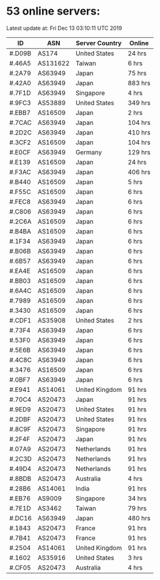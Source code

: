 # 53 online servers:

Latest update at: Fri Dec 13 03:10:11 UTC 2019

| ID | ASN | Server Country | Online |
| -- | --- | -------------- | ------ |
| #.D09B | AS174 | United States | 24 hrs |
| #.46A5 | AS131622 | Taiwan | 6 hrs |
| #.2A79 | AS63949 | Japan | 75 hrs |
| #.42A0 | AS63949 | Japan | 883 hrs |
| #.7F1D | AS63949 | Singapore | 4 hrs |
| #.9FC3 | AS53889 | United States | 349 hrs |
| #.EBB7 | AS16509 | Japan | 2 hrs |
| #.7CAC | AS63949 | Japan | 104 hrs |
| #.2D2C | AS63949 | Japan | 410 hrs |
| #.3CF2 | AS16509 | Japan | 104 hrs |
| #.E0CF | AS63949 | Germany | 129 hrs |
| #.E139 | AS16509 | Japan | 24 hrs |
| #.F3AC | AS63949 | Japan | 406 hrs |
| #.B440 | AS16509 | Japan | 5 hrs |
| #.F55C | AS16509 | Japan | 6 hrs |
| #.FEC8 | AS63949 | Japan | 6 hrs |
| #.C806 | AS63949 | Japan | 6 hrs |
| #.2C6A | AS16509 | Japan | 6 hrs |
| #.B4BA | AS16509 | Japan | 6 hrs |
| #.1F34 | AS63949 | Japan | 6 hrs |
| #.B06B | AS63949 | Japan | 6 hrs |
| #.6B57 | AS63949 | Japan | 6 hrs |
| #.EA4E | AS16509 | Japan | 6 hrs |
| #.BB03 | AS16509 | Japan | 6 hrs |
| #.6A4C | AS16509 | Japan | 6 hrs |
| #.7989 | AS16509 | Japan | 6 hrs |
| #.3430 | AS16509 | Japan | 6 hrs |
| #.CDF1 | AS35908 | United States | 2 hrs |
| #.73F4 | AS63949 | Japan | 6 hrs |
| #.53F0 | AS63949 | Japan | 6 hrs |
| #.5E6B | AS63949 | Japan | 6 hrs |
| #.4C8C | AS63949 | Japan | 6 hrs |
| #.3476 | AS16509 | Japan | 6 hrs |
| #.0BF7 | AS63949 | Japan | 6 hrs |
| #.E941 | AS14061 | United Kingdom | 91 hrs |
| #.70C4 | AS20473 | Japan | 91 hrs |
| #.9ED9 | AS20473 | United States | 91 hrs |
| #.2DBF | AS20473 | United States | 91 hrs |
| #.8C9F | AS20473 | Singapore | 91 hrs |
| #.2F4F | AS20473 | Japan | 91 hrs |
| #.07A9 | AS20473 | Netherlands | 91 hrs |
| #.2C3D | AS20473 | Netherlands | 91 hrs |
| #.49D4 | AS20473 | Netherlands | 91 hrs |
| #.8BDB | AS20473 | Australia | 4 hrs |
| #.28B6 | AS14061 | India | 91 hrs |
| #.EB76 | AS9009 | Singapore | 34 hrs |
| #.7E1D | AS3462 | Taiwan | 79 hrs |
| #.DC16 | AS63949 | Japan | 480 hrs |
| #.1843 | AS20473 | France | 91 hrs |
| #.7B41 | AS20473 | France | 91 hrs |
| #.2504 | AS14061 | United Kingdom | 91 hrs |
| #.1602 | AS35916 | United States | 3 hrs |
| #.CF05 | AS20473 | Australia | 4 hrs |

